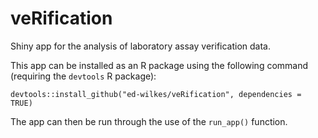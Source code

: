 # veRification
Shiny app for the analysis of laboratory assay verification data.

This app can be installed as an R package using the following command (requiring the `devtools` R package):

`devtools::install_github("ed-wilkes/veRification", dependencies = TRUE)`

The app can then be run through the use of the `run_app()` function.
